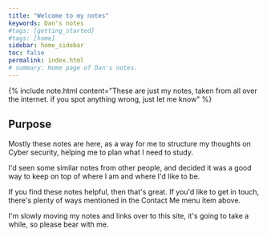 ```yaml
---
title: "Welcome to my notes"
keywords: Dan's notes
#tags: [getting_started]
#tags: [home]
sidebar: home_sidebar
toc: false
permalink: index.html
# summary: Home page of Dan's notes.
---
```


{% include note.html content="These are just my notes, taken from all over the internet. if you spot anything wrong, just let me know" %}

## Purpose

Mostly these notes are here, as a way for me to structure my thoughts on Cyber security, helping me to plan what I need to study.

I'd seen some similar notes from other people, and decided it was a good way to keep on top of where I am and where I'd like to be.

If you find these notes helpful, then that's great.
If you'd like to get in touch, there's plenty of ways mentioned in the Contact Me menu item above.

I'm slowly moving my notes and links over to this site, it's going to take a while, so please bear with me.